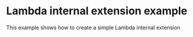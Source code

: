# Lambda internal extension example

This example shows how to create a simple Lambda internal extension



